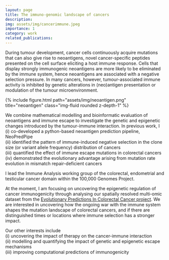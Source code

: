 ```yaml
---
layout: page
title: The immuno-genomic landscape of cancers
description: 
img: assets/img/cancerimmune.jpeg
importance: 1
category: work
related_publications:
---
```


During tumour development, cancer cells continuously acquire mutations that can also give rise to neoantigens, novel cancer-specific peptides presented on the cell surface eliciting a host immune response. Cells that display strongly immunogenic neoantigens are more likely to be eliminated by the immune system, hence neoantigens are associated with a negative selection pressure. In many cancers, however, tumour-associated immune activity is inhibited by genetic alterations in (neo)antigen presentation or modulation of the tumour microenvironment.

<div class="row">
    <div class="col-sm mt-3 mt-md-0">
    </div>
    <div class="col-sm-8 mt-3 mt-md-0">
        {% include figure.html path="assets/img/neoantigen.png" title="neoantigen" class="img-fluid rounded z-depth-1" %}
    </div>
        <div class="col-sm mt-3 mt-md-0">
    </div>
</div>

We combine mathematical modelling and bioinformatic evaluation of neoantigens and immune escape to investigate the genetic and epigenetic changes introduced by the tumour-immune interaction. In previous work, I   
(i) co-developed a python-based neoantigen prediction pipeline, NeoPredPipe  
(ii) identified the pattern of immune-induced negative selection in the clone size (or variant allele frequency) distribution of cancers  
(iii) quantified the effect of immune escape mutations in colorectal cancers  
(iv) demonstrated the evolutionary advantage arising from mutation rate evolution in mismatch repair-deficient cancers  

I  lead the Immune Analysis working group of the colorectal, endometrial and testicular cancer domain within the 100,000 Genomes Project.  

At the moment, I am focusing on uncovering the epigenetic regulation of cancer immunogenicity through analysing our spatially resolved multi-omic dataset from the [Evolutionary Predictions In Colorectal Cancer project](https://sites.google.com/site/nottrevorgraham/home). We are interested in uncovering how the ongoing war with the immune system shapes the mutation landscape of colorectal cancers, and if there are distinguished times or locations where immune selection has a stronger impact.

Our other interests include  
(i) uncovering the impact of therapy on the cancer-immune interaction   
(ii) modelling and quantifying the impact of genetic and epigenetic escape mechanisms   
(iii) improving computational predictions of immunogenicity


